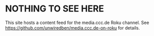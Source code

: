 # NOTHING TO SEE HERE

This site hosts a content feed for the media.ccc.de Roku channel.
See https://github.com/unwiredben/media.ccc.de-on-roku for details.